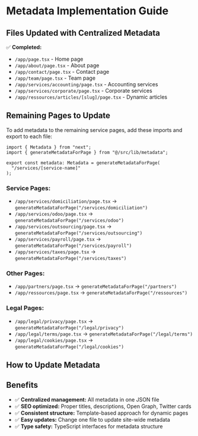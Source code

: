 # Metadata Implementation Guide

## Files Updated with Centralized Metadata

✅ **Completed:**

- `/app/page.tsx` - Home page
- `/app/about/page.tsx` - About page
- `/app/contact/page.tsx` - Contact page
- `/app/team/page.tsx` - Team page
- `/app/services/accounting/page.tsx` - Accounting services
- `/app/services/corporate/page.tsx` - Corporate services
- `/app/ressources/articles/[slug]/page.tsx` - Dynamic articles

## Remaining Pages to Update

To add metadata to the remaining service pages, add these imports and export to each file:

```tsx
import { Metadata } from "next";
import { generateMetadataForPage } from "@/src/lib/metadata";

export const metadata: Metadata = generateMetadataForPage(
  "/services/[service-name]"
);
```

### Service Pages:

- `/app/services/domiciliation/page.tsx` → `generateMetadataForPage("/services/domiciliation")`
- `/app/services/odoo/page.tsx` → `generateMetadataForPage("/services/odoo")`
- `/app/services/outsourcing/page.tsx` → `generateMetadataForPage("/services/outsourcing")`
- `/app/services/payroll/page.tsx` → `generateMetadataForPage("/services/payroll")`
- `/app/services/taxes/page.tsx` → `generateMetadataForPage("/services/taxes")`

### Other Pages:

- `/app/partners/page.tsx` → `generateMetadataForPage("/partners")`
- `/app/ressources/page.tsx` → `generateMetadataForPage("/ressources")`

### Legal Pages:

- `/app/legal/privacy/page.tsx` → `generateMetadataForPage("/legal/privacy")`
- `/app/legal/terms/page.tsx` → `generateMetadataForPage("/legal/terms")`
- `/app/legal/cookies/page.tsx` → `generateMetadataForPage("/legal/cookies")`

## How to Update Metadata

## Benefits

- ✅ **Centralized management:** All metadata in one JSON file
- ✅ **SEO optimized:** Proper titles, descriptions, Open Graph, Twitter cards
- ✅ **Consistent structure:** Template-based approach for dynamic pages
- ✅ **Easy updates:** Change one file to update site-wide metadata
- ✅ **Type safety:** TypeScript interfaces for metadata structure
